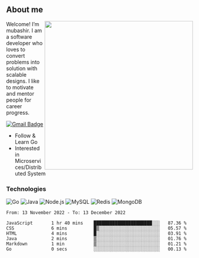 ## About me

<img align="right" src="https://github-readme-stats-zhiwei-feng.vercel.app/api?username=mub4shir&show_icons=true" width="400" />

Welcome! I’m mubashir. I am a software developer who loves to convert problems into solution with scalable designs. I like to motivate and mentor people for career progress.

[![Gmail Badge](https://img.shields.io/badge/-mubashir11131719@gmail.com-c14438?style=flat-square&logo=Gmail&logoColor=white&link=mailto:mubashir11131719@gmail.com)](mailto:mubashir11131719@gmail.com)




- Follow & Learn Go
- Interested in Microservices/Distributed System


### Technologies
![Go](https://img.shields.io/badge/-Go-000000?style=flat-square&logo=go)
![Java](https://img.shields.io/badge/-Java-E34A86?style=flat-square&logo=java)
![Node.js](https://img.shields.io/badge/-Node.js-000000?style=flat-square&logo=node.js)
![MySQL](https://img.shields.io/badge/-MySQL-orange?style=flat-square&logo=MySQL)
![Redis](https://img.shields.io/badge/-Redis-black?style=flat-square&logo=Redis)
![MongoDB](https://img.shields.io/badge/-MongoDB-000000?style=flat-square&logo=mongodb)






<!--START_SECTION:waka-->

```text
From: 13 November 2022 - To: 13 December 2022

JavaScript       1 hr 40 mins    ██████████████████████░░░   87.36 %
CSS              6 mins          █▒░░░░░░░░░░░░░░░░░░░░░░░   05.57 %
HTML             4 mins          █░░░░░░░░░░░░░░░░░░░░░░░░   03.91 %
Java             2 mins          ▒░░░░░░░░░░░░░░░░░░░░░░░░   01.76 %
Markdown         1 min           ▒░░░░░░░░░░░░░░░░░░░░░░░░   01.21 %
Go               0 secs          ░░░░░░░░░░░░░░░░░░░░░░░░░   00.13 %
```

<!--END_SECTION:waka-->
</p>



